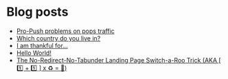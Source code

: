 # Blog posts
<!-- BLOG-POST-LIST:START -->
- [Pro-Push problems on pops traffic](https://afflift.com/f/threads/pro-push-problems-on-pops-traffic.9984/)
- [Which country do you live in?](https://afflift.com/f/threads/which-country-do-you-live-in.65/)
- [I am thankful for...](https://afflift.com/f/threads/i-am-thankful-for.9982/)
- [Hello World!](https://afflift.com/f/threads/hello-world.9985/)
- [The No-Redirect-No-Tabunder Landing Page Switch-a-Roo Trick &lpar;AKA [ 1️⃣ + 1️⃣ ] x ♻ = 🤑&rpar;](https://afflift.com/f/threads/the-no-redirect-no-tabunder-landing-page-switch-a-roo-trick-aka-1%EF%B8%8F%E2%83%A3-1%EF%B8%8F%E2%83%A3-x-%E2%99%BB-%F0%9F%A4%91.9910/)
<!-- BLOG-POST-LIST:END -->
